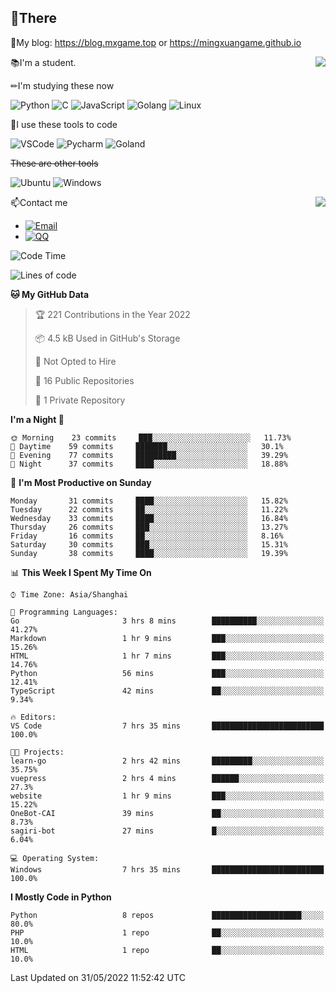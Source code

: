 
## 👏There

📰My blog: https://blog.mxgame.top or https://mingxuangame.github.io

<img align="right" src="https://github-readme-stats.vercel.app/api/top-langs/?username=MingxuanGame"/>


📚I'm a student.

✏I'm studying these now

![Python](https://img.shields.io/badge/-Python-blue?style=flat-square&logo=Python&logoColor=fff)
![C](https://img.shields.io/badge/-C-585858?style=flat-square&logo=C&logoColor=fff)
![JavaScript](https://img.shields.io/badge/-JavaScript-ffca18?style=flat-square&logo=JavaScript&logoColor=fff)
![Golang](https://img.shields.io/badge/-Go-007d9c?style=flat-square&logo=Go&logoColor=fff)
![Linux](https://img.shields.io/badge/-Linux-black?style=flat-square&logo=Linux&logoColor=fff)

🔨I use these tools to code

![VSCode](https://img.shields.io/badge/-VSCode-blue?style=flat-square&logo=visualstudiocode&logoColor=fff)
![Pycharm](https://img.shields.io/badge/-Pycharm-green?style=flat-square&logo=pycharm&logoColor=fff)
![Goland](https://img.shields.io/badge/-Goland-purple?style=flat-square&logo=goland&logoColor=fff)

 ~~These are other tools~~

![Ubuntu](https://img.shields.io/badge/-Ubuntu-orange?style=flat-square&logo=Ubuntu&logoColor=fff)
![Windows](https://img.shields.io/badge/-Windows-blue?style=flat-square&logo=Windows&logoColor=fff)

<img align="right" src="https://github-readme-stats.vercel.app/api?username=MingxuanGame" />


📫Contact me

* [![Email](https://img.shields.io/badge/Email-MingxuanGame@outlook.com-1?style=social&logoColor=fff)](mailto:MingxuanGame@outlook.com)
* [![QQ](https://img.shields.io/badge/QQ-1060148379-1?style=social&logoColor=fff)](tencent://AddContact/?fromId=45&fromSubId=1&subcmd=all&uin=1060148379&website=www.oicqzone.com)

<!--START_SECTION:waka-->
![Code Time](http://img.shields.io/badge/Code%20Time-9%20hrs%2011%20mins-blue)

![Lines of code](https://img.shields.io/badge/From%20Hello%20World%20I%27ve%20Written-27%20Thousand%20lines%20of%20code-blue)

**🐱 My GitHub Data** 

> 🏆 221 Contributions in the Year 2022
 > 
> 📦 4.5 kB Used in GitHub's Storage 
 > 
> 🚫 Not Opted to Hire
 > 
> 📜 16 Public Repositories 
 > 
> 🔑 1 Private Repository 
 > 
**I'm a Night 🦉** 

```text
🌞 Morning    23 commits     ███░░░░░░░░░░░░░░░░░░░░░░   11.73% 
🌆 Daytime    59 commits     ███████░░░░░░░░░░░░░░░░░░   30.1% 
🌃 Evening    77 commits     █████████░░░░░░░░░░░░░░░░   39.29% 
🌙 Night      37 commits     ████░░░░░░░░░░░░░░░░░░░░░   18.88%

```
📅 **I'm Most Productive on Sunday** 

```text
Monday       31 commits     ████░░░░░░░░░░░░░░░░░░░░░   15.82% 
Tuesday      22 commits     ██░░░░░░░░░░░░░░░░░░░░░░░   11.22% 
Wednesday    33 commits     ████░░░░░░░░░░░░░░░░░░░░░   16.84% 
Thursday     26 commits     ███░░░░░░░░░░░░░░░░░░░░░░   13.27% 
Friday       16 commits     ██░░░░░░░░░░░░░░░░░░░░░░░   8.16% 
Saturday     30 commits     ███░░░░░░░░░░░░░░░░░░░░░░   15.31% 
Sunday       38 commits     ████░░░░░░░░░░░░░░░░░░░░░   19.39%

```


📊 **This Week I Spent My Time On** 

```text
⌚︎ Time Zone: Asia/Shanghai

💬 Programming Languages: 
Go                       3 hrs 8 mins        ██████████░░░░░░░░░░░░░░░   41.27% 
Markdown                 1 hr 9 mins         ███░░░░░░░░░░░░░░░░░░░░░░   15.26% 
HTML                     1 hr 7 mins         ███░░░░░░░░░░░░░░░░░░░░░░   14.76% 
Python                   56 mins             ███░░░░░░░░░░░░░░░░░░░░░░   12.41% 
TypeScript               42 mins             ██░░░░░░░░░░░░░░░░░░░░░░░   9.34%

🔥 Editors: 
VS Code                  7 hrs 35 mins       █████████████████████████   100.0%

🐱‍💻 Projects: 
learn-go                 2 hrs 42 mins       █████████░░░░░░░░░░░░░░░░   35.75% 
vuepress                 2 hrs 4 mins        ██████░░░░░░░░░░░░░░░░░░░   27.3% 
website                  1 hr 9 mins         ███░░░░░░░░░░░░░░░░░░░░░░   15.22% 
OneBot-CAI               39 mins             ██░░░░░░░░░░░░░░░░░░░░░░░   8.73% 
sagiri-bot               27 mins             █░░░░░░░░░░░░░░░░░░░░░░░░   6.04%

💻 Operating System: 
Windows                  7 hrs 35 mins       █████████████████████████   100.0%

```

**I Mostly Code in Python** 

```text
Python                   8 repos             ████████████████████░░░░░   80.0% 
PHP                      1 repo              ██░░░░░░░░░░░░░░░░░░░░░░░   10.0% 
HTML                     1 repo              ██░░░░░░░░░░░░░░░░░░░░░░░   10.0%

```



 Last Updated on 31/05/2022 11:52:42 UTC
<!--END_SECTION:waka-->
